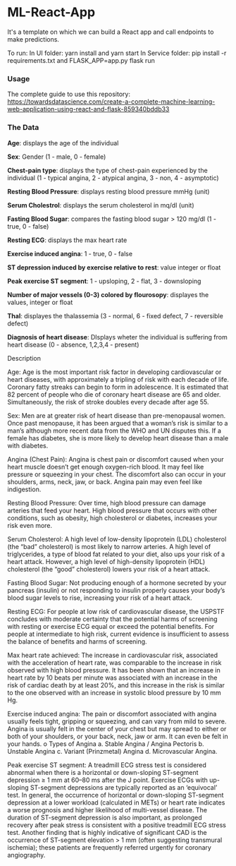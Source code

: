# ML-React-App
It's a template on which we can build a React app and call endpoints to make predictions.

To run: 
In UI folder: yarn install and yarn start
In Service folder: pip install -r requirements.txt and FLASK_APP=app.py flask run

### Usage
The complete guide to use this repository: https://towardsdatascience.com/create-a-complete-machine-learning-web-application-using-react-and-flask-859340bddb33


### The Data

**Age**: displays the age of the individual

**Sex**: Gender (1 - male, 0 - female)

**Chest-pain type**: displays the type of chest-pain experienced by the individual (1 - typical angina, 2 - atypical angina, 3 - non, 4 - asymptotic)

**Resting Blood Pressure**: displays resting blood pressure mmHg (unit)

**Serum Cholestrol**: displays the serum cholesterol in mq/dl (unit)

**Fasting Blood Sugar**: compares the fasting blood sugar > 120 mg/dl (1 - true, 0 - false)

**Resting ECG**: displays the max heart rate

**Exercise induced angina**: 1 - true, 0 - false

**ST depression induced by exercise relative to rest**: value integer or float

**Peak exercise ST segment**: 1 - upsloping, 2 - flat, 3 - downsloping

**Number of major vessels (0-3) colored by flourosopy**: displayes the values, integer or float

**Thal**: displayes the thalassemia (3 - normal, 6 - fixed defect, 7 - reversible defect)

**Diagnosis of heart disease**: DIsplays wheter the individual is suffering from heart disease (0 - absence, 1,2,3,4 - present)

Description

Age: Age is the most important risk factor in developing cardiovascular or heart diseases, with approximately a tripling of risk with each decade of life. Coronary fatty streaks can begin to form in adolescence. It is estimated that 82 percent of people who die of coronary heart disease are 65 and older. Simultaneously, the risk of stroke doubles every decade after age 55.

Sex: Men are at greater risk of heart disease than pre-menopausal women. Once past menopause, it has been argued that a woman’s risk is similar to a man’s although more recent data from the WHO and UN disputes this. If a female has diabetes, she is more likely to develop heart disease than a male with diabetes.

Angina (Chest Pain): Angina is chest pain or discomfort caused when your heart muscle doesn’t get enough oxygen-rich blood. It may feel like pressure or squeezing in your chest. The discomfort also can occur in your shoulders, arms, neck, jaw, or back. Angina pain may even feel like indigestion.

Resting Blood Pressure: Over time, high blood pressure can damage arteries that feed your heart. High blood pressure that occurs with other conditions, such as obesity, high cholesterol or diabetes, increases your risk even more.

Serum Cholesterol: A high level of low-density lipoprotein (LDL) cholesterol (the “bad” cholesterol) is most likely to narrow arteries. A high level of triglycerides, a type of blood fat related to your diet, also ups your risk of a heart attack. However, a high level of high-density lipoprotein (HDL) cholesterol (the “good” cholesterol) lowers your risk of a heart attack.

Fasting Blood Sugar: Not producing enough of a hormone secreted by your pancreas (insulin) or not responding to insulin properly causes your body’s blood sugar levels to rise, increasing your risk of a heart attack.

Resting ECG: For people at low risk of cardiovascular disease, the USPSTF concludes with moderate certainty that the potential harms of screening with resting or exercise ECG equal or exceed the potential benefits. For people at intermediate to high risk, current evidence is insufficient to assess the balance of benefits and harms of screening.

Max heart rate achieved: The increase in cardiovascular risk, associated with the acceleration of heart rate, was comparable to the increase in risk observed with high blood pressure. It has been shown that an increase in heart rate by 10 beats per minute was associated with an increase in the risk of cardiac death by at least 20%, and this increase in the risk is similar to the one observed with an increase in systolic blood pressure by 10 mm Hg.

Exercise induced angina: The pain or discomfort associated with angina usually feels tight, gripping or squeezing, and can vary from mild to severe. Angina is usually felt in the center of your chest but may spread to either or both of your shoulders, or your back, neck, jaw or arm. It can even be felt in your hands. o Types of Angina a. Stable Angina / Angina Pectoris b. Unstable Angina c. Variant (Prinzmetal) Angina d. Microvascular Angina.

Peak exercise ST segment: A treadmill ECG stress test is considered abnormal when there is a horizontal or down-sloping ST-segment depression ≥ 1 mm at 60–80 ms after the J point. Exercise ECGs with up-sloping ST-segment depressions are typically reported as an ‘equivocal’ test. In general, the occurrence of horizontal or down-sloping ST-segment depression at a lower workload (calculated in METs) or heart rate indicates a worse prognosis and higher likelihood of multi-vessel disease. The duration of ST-segment depression is also important, as prolonged recovery after peak stress is consistent with a positive treadmill ECG stress test. Another finding that is highly indicative of significant CAD is the occurrence of ST-segment elevation > 1 mm (often suggesting transmural ischemia); these patients are frequently referred urgently for coronary angiography.